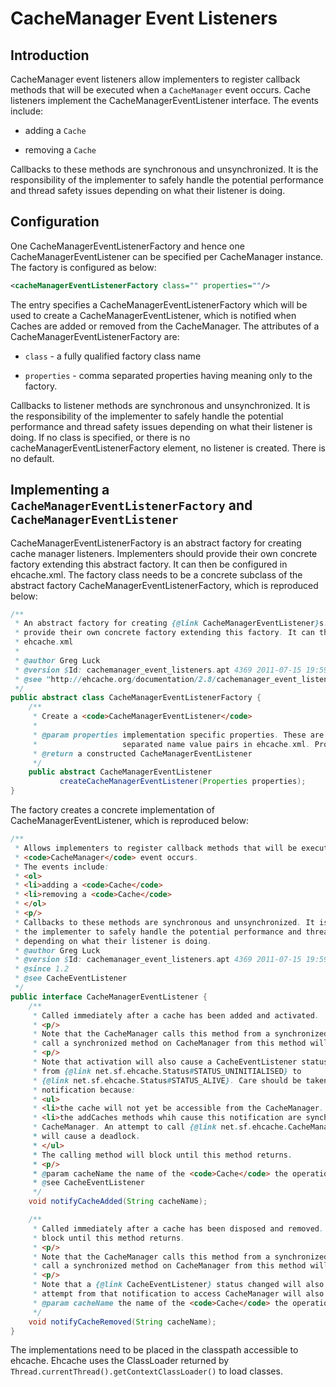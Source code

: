 ---
---
# CacheManager Event Listeners





## Introduction

CacheManager event listeners allow implementers to register callback
methods that will be executed when a `CacheManager` event occurs. Cache listeners
implement the CacheManagerEventListener interface.
The events include:

* adding a `Cache`

* removing a `Cache`

Callbacks to these methods are synchronous and unsynchronized. It is
the responsibility of the implementer to safely handle the potential
performance and thread safety issues depending on what their listener
is doing.


## Configuration

One CacheManagerEventListenerFactory and hence one CacheManagerEventListener can be specified per CacheManager instance.
The factory is configured as below:

~~~ xml
<cacheManagerEventListenerFactory class="" properties=""/>
~~~

The entry specifies a CacheManagerEventListenerFactory which will be used to
create a CacheManagerEventListener, which is notified when Caches are
added or removed from the CacheManager.
The attributes of a CacheManagerEventListenerFactory are:

* `class` - a fully qualified factory class name

* `properties` - comma separated properties having meaning only to the factory.

Callbacks to listener methods are synchronous and unsynchronized. It is
the responsibility of the implementer to safely handle the potential
performance and thread safety issues depending on what their listener
is doing.
If no class is specified, or there is no cacheManagerEventListenerFactory element, no listener is created. There
is no default.

## Implementing a `CacheManagerEventListenerFactory` and `CacheManagerEventListener`

CacheManagerEventListenerFactory is an abstract factory for creating
cache manager listeners. Implementers should provide their own concrete
factory extending this abstract factory. It can then be configured in
ehcache.xml.
The factory class needs to be a concrete subclass of the abstract
factory CacheManagerEventListenerFactory, which is reproduced below:

~~~ java
/**
 * An abstract factory for creating {@link CacheManagerEventListener}s. Implementers should
 * provide their own concrete factory extending this factory. It can then be configured in
 * ehcache.xml
 *
 * @author Greg Luck
 * @version $Id: cachemanager_event_listeners.apt 4369 2011-07-15 19:59:14Z ilevy $
 * @see "http://ehcache.org/documentation/2.8/cachemanager_event_listeners.html"
 */
public abstract class CacheManagerEventListenerFactory {
    /**
     * Create a <code>CacheManagerEventListener</code>
     *
     * @param properties implementation specific properties. These are configured as comma
     *                   separated name value pairs in ehcache.xml. Properties may be null
     * @return a constructed CacheManagerEventListener
     */
    public abstract CacheManagerEventListener
           createCacheManagerEventListener(Properties properties);
}
~~~

The factory creates a concrete implementation of CacheManagerEventListener, which is reproduced below:

~~~ java
/**
 * Allows implementers to register callback methods that will be executed when a
 * <code>CacheManager</code> event occurs.
 * The events include:
 * <ol>
 * <li>adding a <code>Cache</code>
 * <li>removing a <code>Cache</code>
 * </ol>
 * <p/>
 * Callbacks to these methods are synchronous and unsynchronized. It is the responsibility of
 * the implementer to safely handle the potential performance and thread safety issues
 * depending on what their listener is doing.
 * @author Greg Luck
 * @version $Id: cachemanager_event_listeners.apt 4369 2011-07-15 19:59:14Z ilevy $
 * @since 1.2
 * @see CacheEventListener
 */
public interface CacheManagerEventListener {
    /**
     * Called immediately after a cache has been added and activated.
     * <p/>
     * Note that the CacheManager calls this method from a synchronized method. Any attempt to
     * call a synchronized method on CacheManager from this method will cause a deadlock.
     * <p/>
     * Note that activation will also cause a CacheEventListener status change notification
     * from {@link net.sf.ehcache.Status#STATUS_UNINITIALISED} to
     * {@link net.sf.ehcache.Status#STATUS_ALIVE}. Care should be taken on processing that
     * notification because:
     * <ul>
     * <li>the cache will not yet be accessible from the CacheManager.
     * <li>the addCaches methods whih cause this notification are synchronized on the
     * CacheManager. An attempt to call {@link net.sf.ehcache.CacheManager#getCache(String)"/>
     * will cause a deadlock.
     * </ul>
     * The calling method will block until this method returns.
     * <p/>
     * @param cacheName the name of the <code>Cache</code> the operation relates to
     * @see CacheEventListener
     */
    void notifyCacheAdded(String cacheName);

    /**
     * Called immediately after a cache has been disposed and removed. The calling method will
     * block until this method returns.
     * <p/>
     * Note that the CacheManager calls this method from a synchronized method. Any attempt to
     * call a synchronized method on CacheManager from this method will cause a deadlock.
     * <p/>
     * Note that a {@link CacheEventListener} status changed will also be triggered. Any
     * attempt from that notification to access CacheManager will also result in a deadlock.
     * @param cacheName the name of the <code>Cache</code> the operation relates to
     */
    void notifyCacheRemoved(String cacheName);
}
~~~

The implementations need to be placed in the classpath accessible to
ehcache. Ehcache uses the ClassLoader returned by `Thread.currentThread().getContextClassLoader()`
to load classes.
